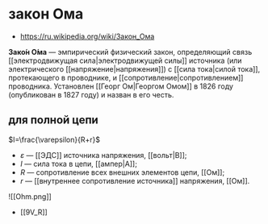 # закон Ома
- https://ru.wikipedia.org/wiki/Закон_Ома

**Зако́н О́ма** — эмпирический физический закон, определяющий связь [[электродвижущая сила|электродвижущей силы]] источника (или электрического [[напряжение|напряжения]]) с [[сила тока|силой тока]], протекающего в проводнике, и [[сопротивление|сопротивлением]] проводника. Установлен [[Георг Ом|Георгом Омом]] в 1826 году (опубликован в 1827 году) и назван в его честь.

## для полной цепи

$I=\frac{\varepsilon}{R+r}$

- $\varepsilon$ — [[ЭДС]] источника напряжения, [[вольт|В]];
- $I$ — сила тока в цепи, [[ампер|А]];
- $R$ — сопротивление всех внешних элементов цепи, [[Ом]];
- $r$ — [[внутреннее сопротивление источника]] напряжения, [[Ом]].

![[Ohm.png]]

- [[9V_R]]

